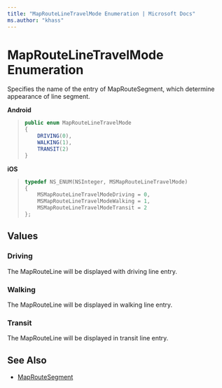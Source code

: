 ```yaml
---
title: "MapRouteLineTravelMode Enumeration | Microsoft Docs"
ms.author: "khass"
---
```


# MapRouteLineTravelMode Enumeration

Specifies the name of the entry of MapRouteSegment, which determine appearance of line segment.

**Android**

>```java
> public enum MapRouteLineTravelMode
> {
>     DRIVING(0),
>     WALKING(1),
>     TRANSIT(2)
> }
>```

**iOS**

>```objectivec
> typedef NS_ENUM(NSInteger, MSMapRouteLineTravelMode)
> {
>     MSMapRouteLineTravelModeDriving = 0,
>     MSMapRouteLineTravelModeWalking = 1,
>     MSMapRouteLineTravelModeTransit = 2
> };
>```

## Values

### Driving

The MapRouteLine will be displayed with driving line entry.

### Walking

The MapRouteLine will be displayed in walking line entry.

### Transit

The MapRouteLine will be displayed in transit line entry.

## See Also

* [MapRouteSegment](MapRouteSegment-class.md)